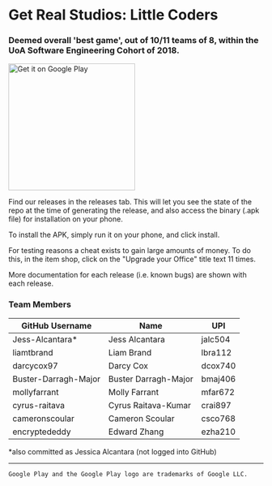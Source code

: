 # Get Real Studios: Little Coders
### Deemed overall 'best game', out of 10/11 teams of 8, within the UoA Software Engineering Cohort of 2018.
<a href='https://play.google.com/store/apps/details?id=com.GetRealStudios.GameDevStory&pcampaignid=MKT-Other-global-all-co-prtnr-py-PartBadge-Mar2515-1'><img width=250 alt='Get it on Google Play' src='https://play.google.com/intl/en_us/badges/images/generic/en_badge_web_generic.png'/></a>

Find our releases in the releases tab. This will let you see the state of the repo at the time of generating the release, and also access the binary (.apk file) for installation on your phone.

To install the APK, simply run it on your phone, and click install.

For testing reasons a cheat exists to gain large amounts of money.
To do this, in the item shop, click on the "Upgrade your Office" title text 11 times.

More documentation for each release (i.e. known bugs) are shown with each release.

### Team Members

| GitHub Username | Name | UPI |
| --------------- | ---- | --- |
| Jess-Alcantara* | Jess Alcantara | jalc504 |
| liamtbrand | Liam Brand | lbra112 |
| darcycox97 | Darcy Cox | dcox740 |
| Buster-Darragh-Major | Buster Darragh-Major | bmaj406 |
| mollyfarrant | Molly Farrant | mfar672 |
| cyrus-raitava | Cyrus Raitava-Kumar | crai897 |
| cameronscoular | Cameron Scoular | csco768 |
| encryptededdy | Edward Zhang | ezha210 |

\*also committed as Jessica Alcantara (not logged into GitHub)

---
`Google Play and the Google Play logo are trademarks of Google LLC.`
